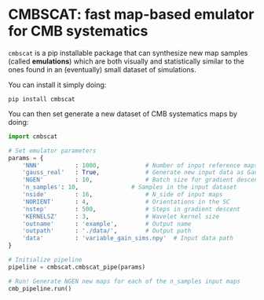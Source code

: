 # CMBSCAT: fast map-based emulator for CMB systematics


`cmbscat` is a pip installable package that can synthesize new map samples (called **emulations**) which are both visually and statistically similar to the ones found in an (eventually) small dataset of simulations. 

You can install it simply doing:
```
pip install cmbscat
```
You can then set generate a new dataset of CMB systematics maps by doing:

```python
import cmbscat

# Set emulator parameters
params = {
    'NNN'          : 1000,             # Number of input reference maps
    'gauss_real'   : True,             # Generate new input data as Gaussian realizations from pixel covariance of original data
    'NGEN'         : 10,               # Batch size for gradient descent
    'n_samples': 10,               # Samples in the input dataset
    'nside'        : 16,               # N_side of input maps
    'NORIENT'      : 4,                # Orientations in the SC
    'nstep'        : 500,              # Steps in gradient descent
    'KERNELSZ'     : 3,                # Wavelet kernel size
    'outname'      : 'example',        # Output name
    'outpath'      : './data/',        # Output path
    'data'         : 'variable_gain_sims.npy'  # Input data path
}

# Initialize pipeline
pipeline = cmbscat.cmbscat_pipe(params)

# Run! Generate NGEN new maps for each of the n_samples input maps
cmb_pipeline.run()
```
